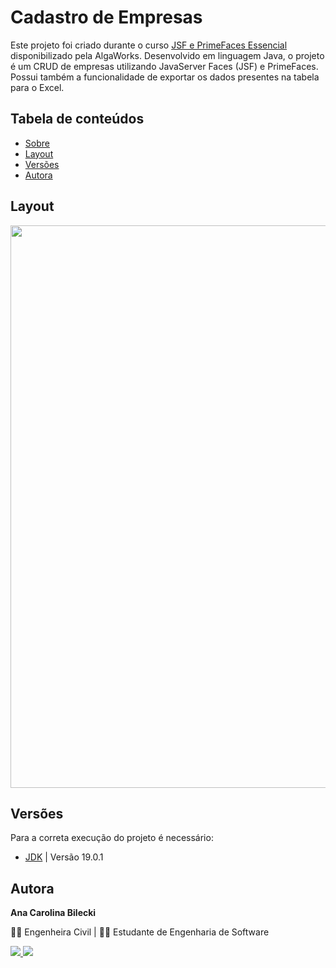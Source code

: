 # Cadastro de Empresas

Este projeto foi criado durante o curso [JSF e PrimeFaces Essencial](https://www.youtube.com/watch?v=ezwgBvsd6Ps&ab_channel=AlgaWorks) disponibilizado pela AlgaWorks. 
Desenvolvido em linguagem Java, o projeto é um CRUD de empresas utilizando JavaServer Faces (JSF) e PrimeFaces. Possui também a funcionalidade de exportar os dados 
presentes na tabela para o Excel.

## Tabela de conteúdos

   * [Sobre](#cadastro-de-empresas)
   * [Layout](#layout)
   * [Versões](#versões)
   * [Autora](#autora)

## Layout

<div align="center">
<img src="https://user-images.githubusercontent.com/84636509/220190461-6baa8592-022f-46f7-9cfd-0436a0b09dd8.png" width="900px"/>
</div>

## Versões

Para a correta execução do projeto é necessário:

   * [JDK](https://www.oracle.com/java/technologies/downloads/) | Versão 19.0.1

## Autora

**Ana Carolina Bilecki** 

:construction_worker_woman: Engenheira Civil | :woman_student: Estudante de Engenharia de Software

<a href="https://github.com/AnaBilecki">
  <img src="https://img.shields.io/badge/GitHub-100000?style=for-the-badge&logo=github&logoColor=white" />
</a>

<a href="https://linkedin.com/in/ana-carolina-bilecki">
  <img src="https://img.shields.io/badge/LinkedIn-0077B5?style=for-the-badge&logo=linkedin&logoColor=white" />
</a>
